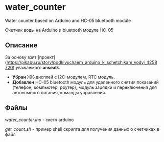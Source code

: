 # water_counter
Water counter based on Arduino and HC-05 bluetooth module

Счетчик воды на Arduino и bluetooth модуле HC-05

## Описание
За основу взят [проект] (https://pikabu.ru/story/podklyuchaem_arduino_k_schetchikam_vodyi_4258720) уважаемого **ansealk**.

- **Убран** ЖК-дисплей с I2C-модулем, RTC модуль.
- **Добавлен** HC-05 bluetooth модуль для удаленного снятия показаний (телефон, компьютер, роутер), модуль зарядки и переключения для автономного питания, команды управления.

## Файлы

*water_counter.ino* - скетч arduino 

*get_count.sh* - пример shell скрипта для получения данных о счетчиках в файл

